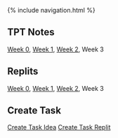 {% include navigation.html %}

## TPT Notes
[Week 0](https://github.com/David-Xie123/David-Xie123.github.io/wiki/TPT-5.1-5.2-Github-Pages-Action), [Week 1](https://github.com/David-Xie123/David-Xie123.github.io/wiki/TPT-5.3-5.4-Github-Pages-Action), [Week 2](https://github.com/David-Xie123/David-Xie123.github.io/wiki/TPT-5.5-5.6-Github-Pages-Action), Week 3

## Replits
[Week 0](https://replit.com/@DavidXie123/David-Xie123githubio-2#src/week0/menu.py), [Week 1](https://replit.com/@DavidXie123/David-Xie123githubio-3#src/week1/listsandloops.py), [Week 2](https://replit.com/@DavidXie123/David-Xie123githubio-1#src/week2/factorial.py), Week 3

## Create Task
[Create Task Idea](https://github.com/David-Xie123/David-Xie123.github.io/wiki/Create-Task-Idea)
[Create Task Replit](https://replit.com/@DavidXie123/David-Xie123githubio-1#src/numberGuessing.py)
